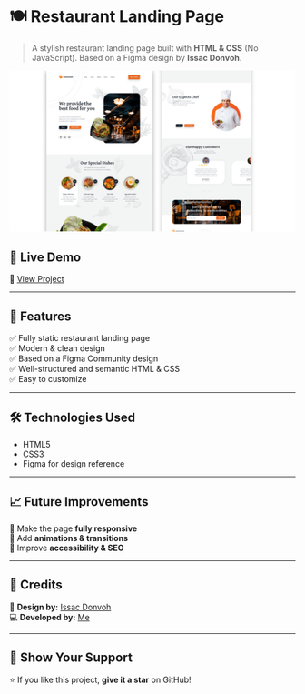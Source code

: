 # 🍽️ Restaurant Landing Page  

> A stylish restaurant landing page built with **HTML & CSS** (No JavaScript). Based on a Figma design by **Issac Donvoh**.  

![Restaurant Landing Page](landing_page.png)  

## 🚀 Live Demo  
🔗 [View Project](https://lexp2204.github.io/Restaurant-Landing-Page/)

---

## 📌 Features  
✅ Fully static restaurant landing page  
✅ Modern & clean design  
✅ Based on a Figma Community design  
✅ Well-structured and semantic HTML & CSS  
✅ Easy to customize  

---

## 🛠️ Technologies Used  
- HTML5  
- CSS3  
- Figma for design reference  

---

## 📈 Future Improvements  
🔹 Make the page **fully responsive**  
🔹 Add **animations & transitions**  
🔹 Improve **accessibility & SEO**  

---

## 📄 Credits  
🎨 **Design by:** [Issac Donvoh](https://www.figma.com/community/file/1173601241909576521/restaurant-website-landing-page-design)  
💻 **Developed by:** [Me](https://github.com/lexp2204)  

---

## 🌟 Show Your Support  
⭐ If you like this project, **give it a star** on GitHub!  
